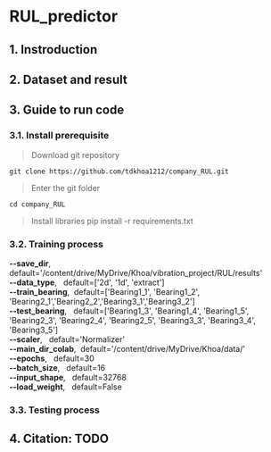 # RUL_predictor

## 1. Instroduction
## 2. Dataset and result
## 3. Guide to run code
### 3.1. Install prerequisite
> Download git repository

    git clone https://github.com/tdkhoa1212/company_RUL.git

>Enter the git folder

    cd company_RUL

>Install libraries
    pip install -r requirements.txt
### 3.2. Training process
**--save_dir**,     &ensp;  default='/content/drive/MyDrive/Khoa/vibration_project/RUL/results'<br/>
**--data_type**,    &nbsp;  default=['2d', '1d', 'extract']<br/>
**--train_bearing**,&nbsp;  default=['Bearing1_1', 'Bearing1_2', 'Bearing2_1','Bearing2_2','Bearing3_1','Bearing3_2']<br/>
**--test_bearing**, &nbsp;  default=['Bearing1_3', 'Bearing1_4', 'Bearing1_5', 'Bearing2_3', 'Bearing2_4', 'Bearing2_5', 'Bearing3_3', 'Bearing3_4', 'Bearing3_5']<br/>
**--scaler**,       &nbsp;  default='Normalizer'<br/>
**--main_dir_colab**,&nbsp; default='/content/drive/MyDrive/Khoa/data/'<br/>
**--epochs**,       &nbsp;  default=30<br/>
**--batch_size**,   &nbsp;  default=16<br/>
**--input_shape**,  &nbsp;  default=32768<br/>
**--load_weight**,  &nbsp;  default=False<br/>
### 3.3. Testing process
## 4. Citation: TODO
